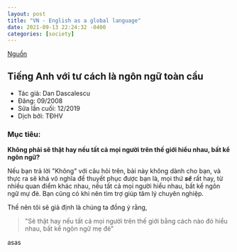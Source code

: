 ```yaml
---
layout: post
title: "VN - English as a global language"
date: 2021-09-13 22:24:32 -0400
categories: [society]
---
```


[Nguồn](https://web.archive.org/web/20200317221752/https://wiki.dandascalescu.com/essays/english-universal-language)

## Tiếng Anh với tư cách là ngôn ngữ toàn cầu
- Tác giả: Dan Dascalescu
- Đăng: 09/2008
- Sửa lần cuối: 12/2019
- Dịch bởi: TĐHV


### Mục tiêu:

**Không phải sẽ thật hay nếu tất cả mọi người trên thế giới hiểu nhau, bất kể ngôn ngữ?**

Nếu bạn trả lời "Không" với câu hỏi trên, bài này không dành cho bạn, và thực ra sẽ khá vô nghĩa để thuyết phục được bạn là, mọi thứ _**sẽ**_ rất hay, từ nhiều quan điểm khác nhau, nếu tất cả mọi người hiểu nhau, bất kể ngôn ngữ mự đẻ. Bạn cũng có khi nên tìm trợ giúp tâm lý chuyên nghiệp.

Thế nên tôi sẽ giả định là chúng ta đồng ý rằng,

> "Sẽ thật hay nếu tất cả mọi người trên thế giới bằng cách nào đó hiểu nhau, bất kể ngôn ngữ mẹ đẻ"

<!--break-->

asas